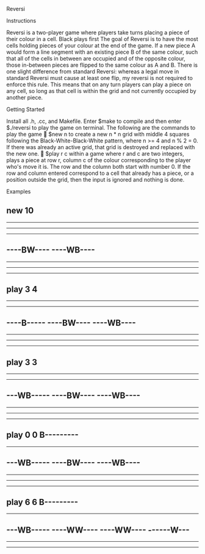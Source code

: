 Reversi

Instructions

Reversi is a two-player game where players take turns placing a piece of their colour in a cell. Black plays first The goal of Reversi is to have the most cells holding pieces of your colour at the end of the game. If a new piece A would form a line segment with an existing piece B of the same colour, such that all of the cells in between are occupied and of the opposite colour, those in-between pieces are flipped to the same colour as A and B. There is one slight difference from standard Reversi: whereas a legal move in standard Reversi must cause at least one flip, my reversi is not required to enforce this rule. This means that on any turn players can play a piece on any cell, so long as that cell is within the grid and not currently occupied by another piece.



Getting Started

Install all .h, .cc, and Makefile. Enter $make to compile and then enter $./reversi to play the game on terminal.
The following are the commands to play the game
 $new n to create a new n * n grid with middle 4 squares following the Black-White-Black-White pattern, where n >= 4 and 
  n % 2 = 0. If there was already an active grid, that grid is destroyed and replaced with the new one.
 $play r c within a game where r and c are two integers, plays a piece at row r, column c of the colour corresponding to 
  the player who's move it is. The row and the column both start with number 0. If the row and column entered correspond to a
  cell that already has a piece, or a position outside the grid, then the input is ignored and nothing is done. 
  
  
  
Examples

new 10     
----------
----------
----------
----------
----BW----
----WB----
----------
----------
----------
----------
play 3 4
----------
----------
----------
----B-----
----BW----
----WB----
----------
----------
----------
----------
play 3 3
----------
----------
----------
---WB-----
----BW----
----WB----
----------
----------
----------
----------
play 0 0
B---------
----------
----------
---WB-----
----BW----
----WB----
----------
----------
----------
----------
play 6 6
B---------
----------
----------
---WB-----
----WW----
----WW----
------W---
----------
----------
----------



